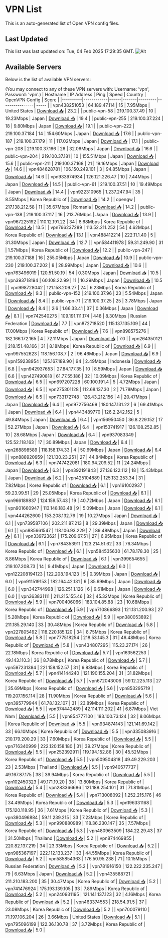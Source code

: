 # VPN List

This is an auto-generated list of Open VPN config files.

## Last Updated

This list was last updated on: Tue, 04 Feb 2025 17:29:35 GMT.
![Alt](https://repobeats.axiom.co/api/embed/186b98318ef1479477931607c1ad7d823f12451f.svg "Repobeats analytics image")

## Available Servers

Below is the list of available VPN servers:

(You may connect to any of these VPN servers with: Username: 'vpn', Password: 'vpn'.)
| Hostname | IP Address | Ping | Speed | Country | OpenVPN Config | Score |
|----------|------------|------|-------|---------|----------------| ----- |
| vpn438251053 | 64.189.47.114 | 15 | 7.95Mbps | United States | [Download 📥](./configs/server_0_US.ovpn) | 23.2 |
| public-vpn-58 | 219.100.37.49 | 10 | 19.23Mbps | Japan | [Download 📥](./configs/server_1_JP.ovpn) | 19.4 |
| public-vpn-255 | 219.100.37.224 | 18 | 9.80Mbps | Japan | [Download 📥](./configs/server_2_JP.ovpn) | 19.1 |
| public-vpn-222 | 219.100.37.184 | 14 | 154.60Mbps | Japan | [Download 📥](./configs/server_3_JP.ovpn) | 17.6 |
| public-vpn-187 | 219.100.37.179 | 11 | 117.02Mbps | Japan | [Download 📥](./configs/server_4_JP.ovpn) | 17.1 |
| public-vpn-208 | 219.100.37.166 | 26 | 32.06Mbps | Japan | [Download 📥](./configs/server_5_JP.ovpn) | 16.6 |
| public-vpn-204 | 219.100.37.181 | 10 | 155.51Mbps | Japan | [Download 📥](./configs/server_6_JP.ovpn) | 15.6 |
| public-vpn-211 | 219.100.37.168 | 21 | 19.16Mbps | Japan | [Download 📥](./configs/server_7_JP.ovpn) | 14.6 |
| vpn484628781 | 106.150.249.101 | 3 | 94.85Mbps | Japan | [Download 📥](./configs/server_8_JP.ovpn) | 14.6 |
| vpn933974934 | 126.121.226.47 | 10 | 7.44Mbps | Japan | [Download 📥](./configs/server_9_JP.ovpn) | 14.5 |
| public-vpn-61 | 219.100.37.51 | 10 | 19.49Mbps | Japan | [Download 📥](./configs/server_10_JP.ovpn) | 14.4 |
| vpn922310965 | 1.237.247.94 | 35 | 8.55Mbps | Korea Republic of | [Download 📥](./configs/server_11_KR.ovpn) | 14.2 |
| opengw | 217.138.212.58 | 11 | 35.67Mbps | Romania | [Download 📥](./configs/server_12_RO.ovpn) | 14.2 |
| public-vpn-138 | 219.100.37.117 | 16 | 213.76Mbps | Japan | [Download 📥](./configs/server_13_JP.ovpn) | 13.9 |
| vpn967225192 | 110.12.191.22 | 34 | 8.68Mbps | Korea Republic of | [Download 📥](./configs/server_14_KR.ovpn) | 13.5 |
| vpn766237289 | 113.52.211.252 | 54 | 4.62Mbps | Korea Republic of | [Download 📥](./configs/server_15_KR.ovpn) | 13.1 |
| vpn488412214 | 222.11.1.40 | 5 | 31.30Mbps | Japan | [Download 📥](./configs/server_16_JP.ovpn) | 12.7 |
| vpn584411978 | 59.31.249.90 | 31 | 1.57Mbps | Korea Republic of | [Download 📥](./configs/server_17_KR.ovpn) | 12.2 |
| public-vpn-247 | 219.100.37.188 | 16 | 255.05Mbps | Japan | [Download 📥](./configs/server_18_JP.ovpn) | 10.9 |
| public-vpn-230 | 219.100.37.202 | 8 | 28.99Mbps | Japan | [Download 📥](./configs/server_19_JP.ovpn) | 10.6 |
| vpn763496019 | 120.51.50.19 | 54 | 0.30Mbps | Japan | [Download 📥](./configs/server_20_JP.ovpn) | 10.5 |
| vpn393718194 | 60.108.22.99 | 11 | 16.29Mbps | Japan | [Download 📥](./configs/server_21_JP.ovpn) | 10.5 |
| vpn998728042 | 121.158.209.27 | 24 | 6.23Mbps | Korea Republic of | [Download 📥](./configs/server_22_KR.ovpn) | 9.3 |
| public-vpn-152 | 219.100.37.96 | 23 | 5.54Mbps | Japan | [Download 📥](./configs/server_23_JP.ovpn) | 8.4 |
| public-vpn-71 | 219.100.37.25 | 25 | 3.78Mbps | Japan | [Download 📥](./configs/server_24_JP.ovpn) | 8.4 |
| 2i6 | 1.66.33.41 | 37 | 0.36Mbps | Japan | [Download 📥](./configs/server_25_JP.ovpn) | 8.1 |
| vpn742540275 | 109.191.111.174 | 448 | 8.30Mbps | Russian Federation | [Download 📥](./configs/server_26_RU.ovpn) | 7.7 |
| vpn872718520 | 115.137.135.109 | 44 | 17.00Mbps | Korea Republic of | [Download 📥](./configs/server_27_KR.ovpn) | 7.6 |
| vpn898575276 | 182.166.172.165 | 4 | 72.11Mbps | Japan | [Download 📥](./configs/server_28_JP.ovpn) | 7.0 |
| vpn264350121 | 218.151.48.166 | 31 | 8.18Mbps | Korea Republic of | [Download 📥](./configs/server_29_KR.ovpn) | 6.9 |
| vpn997552623 | 118.156.108.7 | 2 | 96.46Mbps | Japan | [Download 📥](./configs/server_30_JP.ovpn) | 6.9 |
| vpn159238954 | 125.167.189.90 | 94 | 2.49Mbps | Indonesia | [Download 📥](./configs/server_31_ID.ovpn) | 6.8 |
| vpn942937653 | 27.84.177.35 | 10 | 8.59Mbps | Japan | [Download 📥](./configs/server_32_JP.ovpn) | 6.6 |
| vpn427490818 | 61.77.55.186 | 32 | 10.09Mbps | Korea Republic of | [Download 📥](./configs/server_33_KR.ovpn) | 6.5 |
| vpn697207228 | 60.100.191.4 | 5 | 4.72Mbps | Japan | [Download 📥](./configs/server_34_JP.ovpn) | 6.5 |
| vpn275301128 | 112.68.137.30 | 2 | 71.78Mbps | Japan | [Download 📥](./configs/server_35_JP.ovpn) | 6.5 |
| vpn733172748 | 126.43.212.156 | 4 | 20.47Mbps | Japan | [Download 📥](./configs/server_36_JP.ovpn) | 6.4 |
| vpn972756469 | 180.147.131.22 | 6 | 69.41Mbps | Japan | [Download 📥](./configs/server_37_JP.ovpn) | 6.4 |
| vpn443489770 | 126.2.242.152 | 5 | 49.84Mbps | Japan | [Download 📥](./configs/server_38_JP.ovpn) | 6.4 |
| vpn156950450 | 36.8.229.152 | 17 | 52.27Mbps | Japan | [Download 📥](./configs/server_39_JP.ovpn) | 6.4 |
| vpn153741917 | 126.108.252.85 | 10 | 28.68Mbps | Japan | [Download 📥](./configs/server_40_JP.ovpn) | 6.4 |
| vpn937083349 | 125.52.118.163 | 17 | 30.89Mbps | Japan | [Download 📥](./configs/server_41_JP.ovpn) | 6.4 |
| vpn268898589 | 118.158.174.33 | 4 | 50.69Mbps | Japan | [Download 📥](./configs/server_42_JP.ovpn) | 6.4 |
| vpn888920959 | 121.130.23.251 | 27 | 44.84Mbps | Korea Republic of | [Download 📥](./configs/server_43_KR.ovpn) | 6.3 |
| vpn747422081 | 180.94.209.52 | 11 | 24.24Mbps | Japan | [Download 📥](./configs/server_44_JP.ovpn) | 6.3 |
| vpn392191843 | 27.136.122.112 | 18 | 15.43Mbps | Japan | [Download 📥](./configs/server_45_JP.ovpn) | 6.2 |
| vpn425104889 | 125.132.253.34 | 31 | 7.82Mbps | Korea Republic of | [Download 📥](./configs/server_46_KR.ovpn) | 6.1 |
| vpn161002937 | 59.23.99.51 | 29 | 25.05Mbps | Korea Republic of | [Download 📥](./configs/server_47_KR.ovpn) | 6.1 |
| vpn966189837 | 124.159.57.43 | 19 | 40.72Mbps | Japan | [Download 📥](./configs/server_48_JP.ovpn) | 6.1 |
| vpn901660947 | 113.148.183.48 | 9 | 5.09Mbps | Japan | [Download 📥](./configs/server_49_JP.ovpn) | 6.1 |
| vpn444262600 | 153.208.132.76 | 19 | 10.27Mbps | Japan | [Download 📥](./configs/server_50_JP.ovpn) | 6.1 |
| vpn739587106 | 202.211.87.213 | 8 | 29.39Mbps | Japan | [Download 📥](./configs/server_51_JP.ovpn) | 6.1 |
| vpn885661547 | 118.106.93.229 | 7 | 89.48Mbps | Japan | [Download 📥](./configs/server_52_JP.ovpn) | 6.1 |
| vpn339723621 | 175.209.67.51 | 27 | 6.95Mbps | Korea Republic of | [Download 📥](./configs/server_53_KR.ovpn) | 6.1 |
| vpn784353911 | 123.214.51.62 | 33 | 76.34Mbps | Korea Republic of | [Download 📥](./configs/server_54_KR.ovpn) | 6.1 |
| vpn584535630 | 61.78.178.30 | 25 | 8.86Mbps | Korea Republic of | [Download 📥](./configs/server_55_KR.ovpn) | 6.1 |
| vpn399654655 | 219.107.208.73 | 14 | 9.41Mbps | Japan | [Download 📥](./configs/server_56_JP.ovpn) | 6.0 |
| vpn122208194123 | 122.208.194.123 | 5 | 0.39Mbps | Japan | [Download 📥](./configs/server_57_JP.ovpn) | 6.0 |
| vpn911519153 | 182.164.42.131 | 6 | 85.69Mbps | Japan | [Download 📥](./configs/server_58_JP.ovpn) | 6.0 |
| vpn342744998 | 126.251.1.126 | 6 | 9.61Mbps | Japan | [Download 📥](./configs/server_59_JP.ovpn) | 6.0 |
| vpn363831111 | 211.215.155.46 | 32 | 45.32Mbps | Korea Republic of | [Download 📥](./configs/server_60_KR.ovpn) | 5.9 |
| vpn700406066 | 183.104.85.88 | 23 | 10.68Mbps | Korea Republic of | [Download 📥](./configs/server_61_KR.ovpn) | 5.9 |
| vpn710866893 | 121.131.200.93 | 27 | 5.28Mbps | Korea Republic of | [Download 📥](./configs/server_62_KR.ovpn) | 5.9 |
| vpn380053892 | 211.185.29.140 | 33 | 30.48Mbps | Korea Republic of | [Download 📥](./configs/server_63_KR.ovpn) | 5.8 |
| vpn227805492 | 118.220.185.120 | 34 | 8.75Mbps | Korea Republic of | [Download 📥](./configs/server_64_KR.ovpn) | 5.8 |
| vpn777518254 | 218.53.145.3 | 31 | 46.48Mbps | Korea Republic of | [Download 📥](./configs/server_65_KR.ovpn) | 5.8 |
| vpn434807295 | 115.23.27.174 | 26 | 22.18Mbps | Korea Republic of | [Download 📥](./configs/server_66_KR.ovpn) | 5.7 |
| vpn163562253 | 49.143.110.3 | 36 | 8.78Mbps | Korea Republic of | [Download 📥](./configs/server_67_KR.ovpn) | 5.7 |
| vpn597231384 | 221.158.152.57 | 31 | 9.83Mbps | Korea Republic of | [Download 📥](./configs/server_68_KR.ovpn) | 5.7 |
| vpn414144240 | 121.190.155.204 | 31 | 31.82Mbps | Korea Republic of | [Download 📥](./configs/server_69_KR.ovpn) | 5.7 |
| vpn672043006 | 59.12.225.113 | 27 | 35.69Mbps | Korea Republic of | [Download 📥](./configs/server_70_KR.ovpn) | 5.6 |
| vpn853295719 | 119.207.156.114 | 28 | 11.90Mbps | Korea Republic of | [Download 📥](./configs/server_71_KR.ovpn) | 5.6 |
| vpn395779944 | 61.78.132.107 | 31 | 23.89Mbps | Korea Republic of | [Download 📥](./configs/server_72_KR.ovpn) | 5.5 |
| vpn374442489 | 42.114.111.202 | 41 | 6.87Mbps | Viet Nam | [Download 📥](./configs/server_73_VN.ovpn) | 5.5 |
| vpn854777100 | 183.100.73.124 | 32 | 8.06Mbps | Korea Republic of | [Download 📥](./configs/server_74_KR.ovpn) | 5.5 |
| vpn934874143 | 121.141.69.142 | 33 | 66.10Mbps | Korea Republic of | [Download 📥](./configs/server_75_KR.ovpn) | 5.5 |
| vpn335083916 | 210.179.200.29 | 33 | 7.60Mbps | Korea Republic of | [Download 📥](./configs/server_76_KR.ovpn) | 5.5 |
| vpn716340999 | 222.120.158.180 | 31 | 39.27Mbps | Korea Republic of | [Download 📥](./configs/server_77_KR.ovpn) | 5.5 |
| vpn252392911 | 119.194.152.86 | 30 | 45.52Mbps | Korea Republic of | [Download 📥](./configs/server_78_KR.ovpn) | 5.5 |
| vpn509504818 | 49.49.229.203 | 23 | 2.53Mbps | Thailand | [Download 📥](./configs/server_79_TH.ovpn) | 5.5 |
| vpn940577737 | 49.167.87.175 | 38 | 39.94Mbps | Korea Republic of | [Download 📥](./configs/server_80_KR.ovpn) | 5.5 |
| vpn102450323 | 49.171.19.20 | 38 | 13.80Mbps | Korea Republic of | [Download 📥](./configs/server_81_KR.ovpn) | 5.4 |
| vpn283366686 | 121.188.254.101 | 31 | 71.81Mbps | Korea Republic of | [Download 📥](./configs/server_82_KR.ovpn) | 5.4 |
| vpn713008092 | 1.252.215.176 | 46 | 34.49Mbps | Korea Republic of | [Download 📥](./configs/server_83_KR.ovpn) | 5.3 |
| vpn196331168 | 175.120.118.95 | 36 | 7.61Mbps | Korea Republic of | [Download 📥](./configs/server_84_KR.ovpn) | 5.3 |
| vpn380496884 | 59.11.239.215 | 33 | 7.23Mbps | Korea Republic of | [Download 📥](./configs/server_85_KR.ovpn) | 5.3 |
| vpn990880989 | 118.36.230.147 | 35 | 7.57Mbps | Korea Republic of | [Download 📥](./configs/server_86_KR.ovpn) | 5.3 |
| vpn480963509 | 184.22.29.43 | 37 | 31.50Mbps | Thailand | [Download 📥](./configs/server_87_TH.ovpn) | 5.2 |
| vpn874469855 | 220.82.137.219 | 34 | 23.33Mbps | Korea Republic of | [Download 📥](./configs/server_88_KR.ovpn) | 5.2 |
| vpn985367197 | 222.112.133.237 | 33 | 44.55Mbps | Korea Republic of | [Download 📥](./configs/server_89_KR.ovpn) | 5.2 |
| vpn585854363 | 176.50.95.238 | 71 | 10.15Mbps | Russian Federation | [Download 📥](./configs/server_90_RU.ovpn) | 5.2 |
| vpn781916150 | 122.222.235.247 | 79 | 6.63Mbps | Japan | [Download 📥](./configs/server_91_JP.ovpn) | 5.2 |
| vpn435588721 | 211.210.183.200 | 35 | 30.47Mbps | Korea Republic of | [Download 📥](./configs/server_92_KR.ovpn) | 5.2 |
| vpn741476924 | 175.193.139.105 | 33 | 7.89Mbps | Korea Republic of | [Download 📥](./configs/server_93_KR.ovpn) | 5.2 |
| vpn240931195 | 121.141.137.123 | 32 | 4.16Mbps | Korea Republic of | [Download 📥](./configs/server_94_KR.ovpn) | 5.2 |
| vpn463374553 | 218.54.91.5 | 37 | 23.08Mbps | Korea Republic of | [Download 📥](./configs/server_95_KR.ovpn) | 5.2 |
| vpn700079110 | 71.197.106.204 | 26 | 3.66Mbps | United States | [Download 📥](./configs/server_96_US.ovpn) | 5.1 |
| vpn795096199 | 122.36.130.78 | 37 | 3.72Mbps | Korea Republic of | [Download 📥](./configs/server_97_KR.ovpn) | 5.0 |
